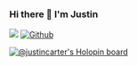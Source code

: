 ### Hi there 👋 I'm Justin

![](https://visitor-badge.laobi.icu/badge?page_id=Justinmemphis.Justinmemphis)
[![Github](https://img.shields.io/github/followers/Justinmemphis?label=Follow&style=social)](https://github.com/Justinmemphis)

<!--
**Justinmemphis/Justinmemphis** is a ✨ _special_ ✨ repository because its `README.md` (this file) appears on your GitHub profile.

Here are some ideas to get you started:

- 🔭 I’m currently working on ...
- 🌱 I’m currently learning ...
- 👯 I’m looking to collaborate on ...
- 🤔 I’m looking for help with ...
- 💬 Ask me about ...
- 📫 How to reach me: ...
- 😄 Pronouns: ...
- ⚡ Fun fact: ...

example post how to do: https://dev.to/charalambosioannou/create-a-dynamic-github-profile-readme-il5
example cool-looking post: https://github.com/nishant-666

-->

<!--
### My Github Stats:
![GitHub stats](https://github-readme-stats-9rw0jiw12-justinmemphis.vercel.app/api?username=Justinmemphis&show_icons=true&theme=tokyonight)
![Top Langs](https://github-readme-stats-9rw0jiw12-justinmemphis.vercel.app/api/top-langs/?username=Justinmemphis&theme=tokyonight)
-->

[![@justincarter's Holopin board](https://holopin.me/justincarter)](https://holopin.io/@justincarter)
